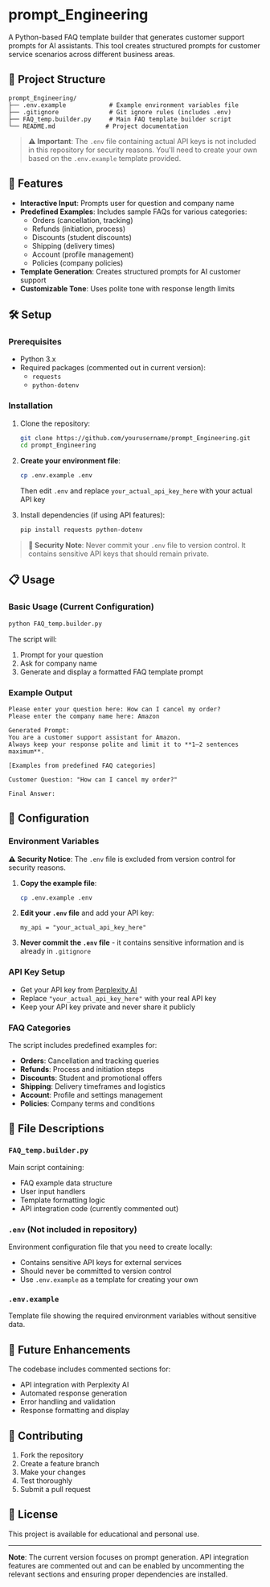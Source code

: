 # prompt_Engineering

A Python-based FAQ template builder that generates customer support prompts for AI assistants. This tool creates structured prompts for customer service scenarios across different business areas.

## 📁 Project Structure

```
prompt_Engineering/
├── .env.example            # Example environment variables file
├── .gitignore              # Git ignore rules (includes .env)
├── FAQ_temp.builder.py     # Main FAQ template builder script
└── README.md              # Project documentation
```

> **⚠️ Important**: The `.env` file containing actual API keys is not included in this repository for security reasons. You'll need to create your own based on the `.env.example` template provided.

## 🚀 Features

- **Interactive Input**: Prompts user for question and company name
- **Predefined Examples**: Includes sample FAQs for various categories:
  - Orders (cancellation, tracking)
  - Refunds (initiation, process)
  - Discounts (student discounts)
  - Shipping (delivery times)
  - Account (profile management)
  - Policies (company policies)
- **Template Generation**: Creates structured prompts for AI customer support
- **Customizable Tone**: Uses polite tone with response length limits

## 🛠️ Setup

### Prerequisites

- Python 3.x
- Required packages (commented out in current version):
  - `requests`
  - `python-dotenv`

### Installation

1. Clone the repository:
   ```bash
   git clone https://github.com/yourusername/prompt_Engineering.git
   cd prompt_Engineering
   ```

2. **Create your environment file**:
   ```bash
   cp .env.example .env
   ```
   Then edit `.env` and replace `your_actual_api_key_here` with your actual API key

3. Install dependencies (if using API features):
   ```bash
   pip install requests python-dotenv
   ```

> **🔐 Security Note**: Never commit your `.env` file to version control. It contains sensitive API keys that should remain private.

## 📋 Usage

### Basic Usage (Current Configuration)

```bash
python FAQ_temp.builder.py
```

The script will:

1. Prompt for your question
2. Ask for company name
3. Generate and display a formatted FAQ template prompt

### Example Output

```
Please enter your question here: How can I cancel my order?
Please enter the company name here: Amazon

Generated Prompt:
You are a customer support assistant for Amazon.
Always keep your response polite and limit it to **1–2 sentences maximum**.

[Examples from predefined FAQ categories]

Customer Question: "How can I cancel my order?"

Final Answer:
```

## 🔧 Configuration

### Environment Variables

**⚠️ Security Notice**: The `.env` file is excluded from version control for security reasons.

1. **Copy the example file**:

   ```bash
   cp .env.example .env
   ```

2. **Edit your `.env` file** and add your API key:

   ```
   my_api = "your_actual_api_key_here"
   ```

3. **Never commit the `.env` file** - it contains sensitive information and is already in `.gitignore`

### API Key Setup

- Get your API key from [Perplexity AI](https://www.perplexity.ai/)
- Replace `"your_actual_api_key_here"` with your real API key
- Keep your API key private and never share it publicly

### FAQ Categories

The script includes predefined examples for:

- **Orders**: Cancellation and tracking queries
- **Refunds**: Process and initiation steps
- **Discounts**: Student and promotional offers
- **Shipping**: Delivery timeframes and logistics
- **Account**: Profile and settings management
- **Policies**: Company terms and conditions

## 📝 File Descriptions

### `FAQ_temp.builder.py`

Main script containing:

- FAQ example data structure
- User input handlers
- Template formatting logic
- API integration code (currently commented out)

### `.env` (Not included in repository)

Environment configuration file that you need to create locally:

- Contains sensitive API keys for external services
- Should never be committed to version control
- Use `.env.example` as a template for creating your own

### `.env.example`

Template file showing the required environment variables without sensitive data.

## 🔮 Future Enhancements

The codebase includes commented sections for:

- API integration with Perplexity AI
- Automated response generation
- Error handling and validation
- Response formatting and display

## 🤝 Contributing

1. Fork the repository
2. Create a feature branch
3. Make your changes
4. Test thoroughly
5. Submit a pull request

## 📄 License

This project is available for educational and personal use.

---

**Note**: The current version focuses on prompt generation. API integration features are commented out and can be enabled by uncommenting the relevant sections and ensuring proper dependencies are installed.
